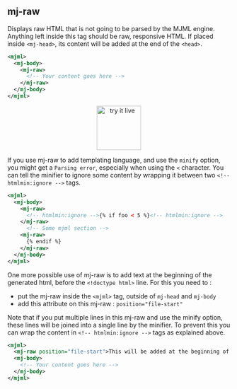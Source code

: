 ## mj-raw

Displays raw HTML that is not going to be parsed by the MJML engine. Anything left inside this tag should be raw, responsive HTML.
If placed inside `<mj-head>`, its content will be added at the end of the `<head>`.

```xml
<mjml>
  <mj-body>
    <mj-raw>
      <!-- Your content goes here -->
    </mj-raw>
  </mj-body>
</mjml>
```

<p style="text-align: center;" >
  <a target="_blank" href="https://mjml.io/try-it-live/components/raw">
    <img width="100px" src="https://mjml.io/assets/img/svg/TRYITLIVE.svg" alt="try it live" />
  </a>
</p>


If you use mj-raw to add templating language, and use the `minify` option, you might get a `Parsing error`, especially when using the `<` character. You can tell the minifier to ignore some content by wrapping it between two `<!-- htmlmin:ignore -->` tags.

```xml
<mjml>
  <mj-body>
    <mj-raw>
      <!-- htmlmin:ignore -->{% if foo < 5 %}<!-- htmlmin:ignore -->
    </mj-raw>
      <!-- Some mjml section -->
    <mj-raw>
      {% endif %}
    </mj-raw>
  </mj-body>
</mjml>
```

One more possible use of mj-raw is to add text at the beginning of the generated html, before the `<!doctype html>` line. For this you need to :
- put the mj-raw inside the `<mjml>` tag, outside of `mj-head` and `mj-body`
- add this attribute on this mj-raw : `position="file-start"`

Note that if you put multiple lines in this mj-raw and use the minify option, these lines will be joined into a single line by the minifier. To prevent this you can wrap the content in `<!-- htmlmin:ignore -->` tags as explained above.

```xml
<mjml>
  <mj-raw position="file-start">This will be added at the beginning of the file</mj-raw>
  <mj-body>
    <!-- Your content goes here -->
  </mj-body>
</mjml>
```
